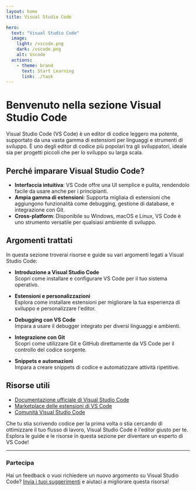```yaml
---
layout: home
title: Visual Studio Code

hero:
  text: "Visual Studio Code"
  image:
    light: /vscode.png
    dark: /vscode.png
    alt: Vscode
  actions:
    - theme: brand
      text: Start Learning
      link: ./task
---
```


# Benvenuto nella sezione Visual Studio Code

Visual Studio Code (VS Code) è un editor di codice leggero ma potente, supportato da una vasta gamma di estensioni per linguaggi e strumenti di sviluppo. È uno degli editor di codice più popolari tra gli sviluppatori, ideale sia per progetti piccoli che per lo sviluppo su larga scala.

<ImageComponent src="./vscode_example.png" alt="Image" width="800"/>

## Perché imparare Visual Studio Code?

- **Interfaccia intuitiva**: VS Code offre una UI semplice e pulita, rendendolo facile da usare anche per i principianti.
- **Ampia gamma di estensioni**: Supporta migliaia di estensioni che aggiungono funzionalità come debugging, gestione di database, e integrazione con Git.
- **Cross-platform**: Disponibile su Windows, macOS e Linux, VS Code è uno strumento versatile per qualsiasi ambiente di sviluppo.

## Argomenti trattati

In questa sezione troverai risorse e guide su vari argomenti legati a Visual Studio Code:

- **Introduzione a Visual Studio Code**  
  Scopri come installare e configurare VS Code per il tuo sistema operativo.

- **Estensioni e personalizzazioni**  
  Esplora come installare estensioni per migliorare la tua esperienza di sviluppo e personalizzare l'editor.

- **Debugging con VS Code**  
  Impara a usare il debugger integrato per diversi linguaggi e ambienti.

- **Integrazione con Git**  
  Scopri come utilizzare Git e GitHub direttamente da VS Code per il controllo del codice sorgente.

- **Snippets e automazioni**  
  Impara a creare snippets di codice e automatizzare attività ripetitive.

## Risorse utili

- [Documentazione ufficiale di Visual Studio Code](https://code.visualstudio.com/docs)
- [Marketplace delle estensioni di VS Code](https://marketplace.visualstudio.com/vscode)
- [Comunità Visual Studio Code](https://code.visualstudio.com/community)

Che tu stia scrivendo codice per la prima volta o stia cercando di ottimizzare il tuo flusso di lavoro, Visual Studio Code è l'editor giusto per te. Esplora le guide e le risorse in questa sezione per diventare un esperto di VS Code!

---

### Partecipa

Hai un feedback o vuoi richiedere un nuovo argomento su Visual Studio Code? [Invia i tuoi suggerimenti](#) e aiutaci a migliorare questa risorsa!